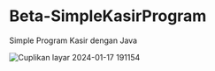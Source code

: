 # Beta-SimpleKasirProgram
Simple Program Kasir dengan Java

![Cuplikan layar 2024-01-17 191154](https://github.com/AdRavi89/Beta-SimpleKasirProgram/assets/122881309/b34cc9f3-e0d7-4fb1-9aca-04337daff33b)


